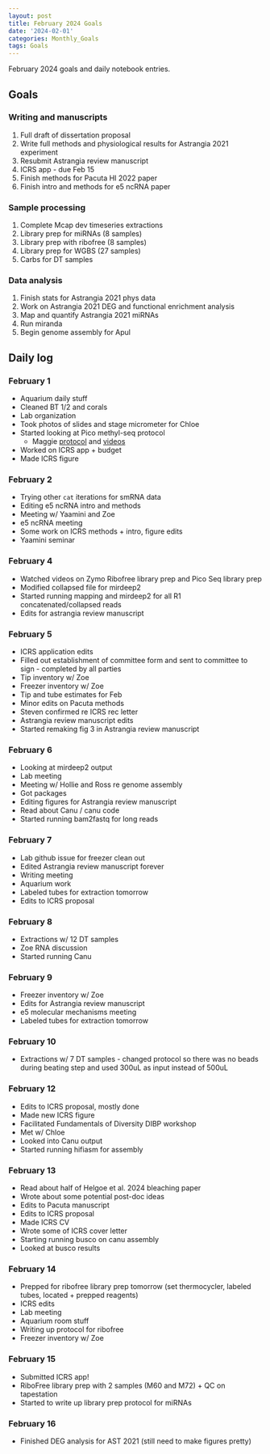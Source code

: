 ```yaml
---
layout: post
title: February 2024 Goals
date: '2024-02-01'
categories: Monthly_Goals
tags: Goals
---
```


February 2024 goals and daily notebook entries. 

## Goals  

### Writing and manuscripts 
              
1. Full draft of dissertation proposal
2. Write full methods and physiological results for Astrangia 2021 experiment 
3. Resubmit Astrangia review manuscript 
4. ICRS app - due Feb 15
5. Finish methods for Pacuta HI 2022 paper 
6. Finish intro and methods for e5 ncRNA paper 

### Sample processing

1. Complete Mcap dev timeseries extractions 
2. Library prep for miRNAs (8 samples)
3. Library prep with ribofree (8 samples) 
4. Library prep for WGBS (27 samples)
5. Carbs for DT samples 

### Data analysis
1. Finish stats for Astrangia 2021 phys data 
2. Work on Astrangia 2021 DEG and functional enrichment analysis 
3. Map and quantify Astrangia 2021 miRNAs 
4. Run miranda 
5. Begin genome assembly for Apul 

## Daily log 

### February 1

- Aquarium daily stuff
- Cleaned BT 1/2 and corals 
- Lab organization 
- Took photos of slides and stage micrometer for Chloe 
- Started looking at Pico methyl-seq protocol
	- Maggie [protocol](https://meschedl.github.io/MESPutnam_Open_Lab_Notebook/WGBS-PMS-protocol/) and [videos](https://www.youtube.com/playlist?list=PLI8mZMNHcIVq9DFCOPksLhcch8UbJj4Pq)
- Worked on ICRS app + budget 
- Made ICRS figure 

### February 2

- Trying other `cat` iterations for smRNA data 
- Editing e5 ncRNA intro and methods 
- Meeting w/ Yaamini and Zoe 
- e5 ncRNA meeting 
- Some work on ICRS methods + intro, figure edits
- Yaamini seminar 

### February 4 

- Watched videos on Zymo Ribofree library prep and Pico Seq library prep 
- Modified collapsed file for mirdeep2 
- Started running mapping and mirdeep2 for all R1 concatenated/collapsed reads 
- Edits for astrangia review manuscript 

### February 5 

- ICRS application edits 
- Filled out establishment of committee form and sent to committee to sign - completed by all parties 
- Tip inventory w/ Zoe 
- Freezer inventory w/ Zoe 
- Tip and tube estimates for Feb 
- Minor edits on Pacuta methods 
- Steven confirmed re ICRS rec letter  
- Astrangia review manuscript edits
- Started remaking fig 3 in Astrangia review manuscript 

### February 6

- Looking at mirdeep2 output
- Lab meeting 
- Meeting w/ Hollie and Ross re genome assembly 
- Got packages 
- Editing figures for Astrangia review manuscript 
- Read about Canu / canu code
- Started running bam2fastq for long reads 

### February 7

- Lab github issue for freezer clean out 
- Edited Astrangia review manuscript forever
- Writing meeting 
- Aquarium work
- Labeled tubes for extraction tomorrow 
- Edits to ICRS proposal 

### February 8

- Extractions w/ 12 DT samples 
- Zoe RNA discussion 
- Started running Canu 

### February 9

- Freezer inventory w/ Zoe 
- Edits for Astrangia review manuscript 
- e5 molecular mechanisms meeting 
- Labeled tubes for extraction tomorrow 

### February 10

- Extractions w/ 7 DT samples - changed protocol so there was no beads during beating step and used 300uL as input instead of 500uL

### February 12

- Edits to ICRS proposal, mostly done
- Made new ICRS figure 
- Facilitated Fundamentals of Diversity DIBP workshop
- Met w/ Chloe 
- Looked into Canu output 
- Started running hifiasm for assembly 

### February 13 

- Read about half of Helgoe et al. 2024 bleaching paper 
- Wrote about some potential post-doc ideas 
- Edits to Pacuta manuscript 
- Edits to ICRS proposal 
- Made ICRS CV
- Wrote some of ICRS cover letter 
- Starting running busco on canu assembly 
- Looked at busco results 

### February 14

- Prepped for ribofree library prep tomorrow (set thermocycler, labeled tubes, located + prepped reagents)
- ICRS edits 
- Lab meeting 
- Aquarium room stuff
- Writing up protocol for ribofree
- Freezer inventory w/ Zoe

### February 15

- Submitted ICRS app! 
- RiboFree library prep with 2 samples (M60 and M72) + QC on tapestation 
- Started to write up library prep protocol for miRNAs 

### February 16

- Finished DEG analysis for AST 2021 (still need to make figures pretty)